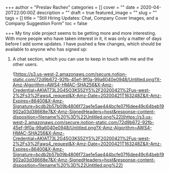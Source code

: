 +++
author = "Preslav Rachev"
categories = []
cover = ""
date = 2020-04-20T22:00:00Z
description = ""
draft = true
featured_image = ""
slug = ""
tags = []
title = "Still Hiring Updates: Chat, Company Cover Images, and a Company Suggestion Form"
toc = false

+++
My tiny side project seems to be getting more and more interesting. With more people who have taken interest in it, it was only a matter of days before I add some updates. I have pushed a few changes, which should be available to anyone who has signed up:

1. A chat section, which you can use to keep in touch with me and the other users.

   ![https://s3.us-west-2.amazonaws.com/secure.notion-static.com/72d9b672-92fb-45ef-9f0a-99a6040e0948/Untitled.png?X-Amz-Algorithm=AWS4-HMAC-SHA256&X-Amz-Credential=AKIAT73L2G45O3KS52Y5%2F20200421%2Fus-west-2%2Fs3%2Faws4_request&X-Amz-Date=20200421T163248Z&X-Amz-Expires=86400&X-Amz-Signature=bcdb2b57b09b4806f72ae1e5ae444bcfe07f6dee49c64beb19902a03d38668e7&X-Amz-SignedHeaders=host&response-content-disposition=filename%20%3D%22Untitled.png%22](https://s3.us-west-2.amazonaws.com/secure.notion-static.com/72d9b672-92fb-45ef-9f0a-99a6040e0948/Untitled.png?X-Amz-Algorithm=AWS4-HMAC-SHA256&X-Amz-Credential=AKIAT73L2G45O3KS52Y5%2F20200421%2Fus-west-2%2Fs3%2Faws4_request&X-Amz-Date=20200421T163248Z&X-Amz-Expires=86400&X-Amz-Signature=bcdb2b57b09b4806f72ae1e5ae444bcfe07f6dee49c64beb19902a03d38668e7&X-Amz-SignedHeaders=host&response-content-disposition=filename%20%3D%22Untitled.png%22)